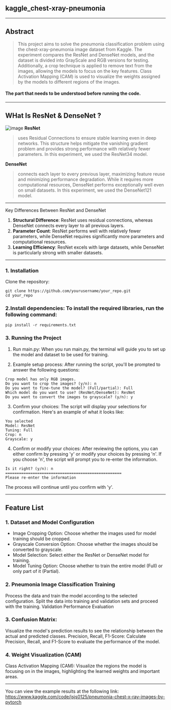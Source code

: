 ## kaggle_chest-xray-pneumonia

---

## Abstract
>This project aims to solve the pneumonia classification problem using the chest-xray-pneumonia image dataset from Kaggle. The experiment compares the ResNet and DenseNet models, and the dataset is divided into GrayScale and RGB versions for testing. Additionally, a crop technique is applied to remove text from the images, allowing the models to focus on the key features. Class Activation Mapping (CAM) is used to visualize the weights assigned by the models to different regions of the images.

#### The part that needs to be understood before running the code.

---

## WHat Is ResNet & DenseNet ?
![image](https://github.com/user-attachments/assets/29344944-71aa-4722-b748-ff4b2ff84968)
**ResNet** 
>uses Residual Connections to ensure stable learning even in deep networks. This structure helps mitigate the vanishing gradient problem and provides strong performance with relatively fewer parameters. In this experiment, we used the ResNet34 model.

**DenseNet** 
>connects each layer to every previous layer, maximizing feature reuse and minimizing performance degradation. While it requires more computational resources, DenseNet performs exceptionally well even on small datasets. In this experiment, we used the DenseNet121 model.

---

Key Differences Between ResNet and DenseNet
1. **Structural Difference**: ResNet uses residual connections, whereas DenseNet connects every layer to all previous layers.
2. **Parameter Count**: ResNet performs well with relatively fewer parameters, while DenseNet requires significantly more parameters and computational resources.
3. **Learning Efficiency**: ResNet excels with large datasets, while DenseNet is particularly strong with smaller datasets.

---

### 1. Installation
Clone the repository:
```
git clone https://github.com/yourusername/your_repo.git
cd your_repo
```

### 2.Install dependencies: To install the required libraries, run the following command:
```
pip install -r requirements.txt
```

### 3. Running the Project
1. Run main.py: When you run main.py, the terminal will guide you to set up the model and dataset to be used for training.

2. Example setup process: After running the script, you'll be prompted to answer the following questions:
```
Crop model has only RGB images.
Do you want to crop the images? (y/n): n
Do you want to fine-tune the model? (Full/partial): Full
Which model do you want to use? (ResNet/DenseNet): ResNet
Do you want to convert the images to grayscale? (y/n): y
```

3. Confirm your choices: The script will display your selections for confirmation. Here's an example of what it looks like:
```
You selected
Model: ResNet
Tuning: Full
Crop: n
Grayscale: y
```

4. Confirm or modify your choices: After reviewing the options, you can either confirm by pressing 'y' or modify your choices by pressing 'n'. If you choose 'n', the script will prompt you to re-enter the information.
```
Is it right? (y/n): n
===================================================
Please re-enter the information
```
The process will continue until you confirm with 'y'.

---

## Feature List
### 1. Dataset and Model Configuration

- Image Cropping Option: Choose whether the images used for model training should be cropped.
- Grayscale Conversion Option: Choose whether the images should be converted to grayscale.
- Model Selection: Select either the ResNet or DenseNet model for training.
- Model Tuning Option: Choose whether to train the entire model (Full) or only part of it (Partial).

### 2. Pneumonia Image Classification Training
Process the data and train the model according to the selected configuration.
Split the data into training and validation sets and proceed with the training.
Validation Performance Evaluation

### 3. Confusion Matrix: 
Visualize the model's prediction results to see the relationship between the actual and predicted classes.
Precision, Recall, F1-Score: Calculate Precision, Recall, and F1-Score to evaluate the performance of the model.


### 4. Weight Visualization (CAM)
Class Activation Mapping (CAM): Visualize the regions the model is focusing on in the images, highlighting the learned weights and important areas.

---

You can view the example results at the following link:  
https://www.kaggle.com/code/jsjs0125/pneumonia-chest-x-ray-images-by-pytorch

